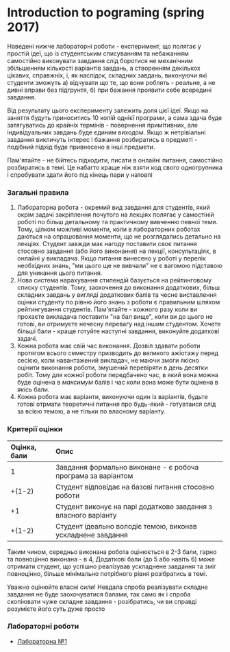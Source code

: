 # [](#header-1) Introduction to pograming (spring 2017)
Наведені нижче лабораторні роботи - експеримент, що полягає у простій ідеї, що із студентським списуванням та небажанням самостійно виконувати завдання слід боротися не механічним збільшенням кількості варіантів завдань, а створенням декількох цікавих, справжніх, і, як наслідок, складних завдань, виконуючи які студенти зможуть а) відчувати що те, що вони роблять - реальне, а не дивні вправи без підгрунтя, б) при бажання проявити себе всередині завдання.

Від результату цього експерименту залежить доля цієї ідеї. Якщо на заняття будуть приноситись 10 копій однієї програми, а сама здача буде затягуватись до крайніх термінів - повернення примітивних, але індивідуальних завдань буде єдиним виходом. Якщо ж нетрівіальні завдання викличуть інтерес і бажання розбиратись в предметі - подібний підхід буде привнесено в інші предмети.

Пам'ятайте - не бійтесь підходити, писати в онлайні питання, самостійно розбиратись в темі. Це набагто краще ніж взяти код свого одногрупника і спробувати здати його під кінець пари у натовпі

### Загальні правила

1. Лабораторна робота - окремий вид завдання для студентів, який окрім задачі закріплення почутого на лекціях полягає у самостіній роботі по більш детальному та практичному вивченню певної теми. Тому, цілком можливі моменти, коли в лабораторних роботах даються на опрацювання моменти, що не розглядались детально на лекціях. Студент завжди має нагоду поставити своє питання стосовно завдання (або його виконання) на лекції, консультаціях, в онлайні у викладача. Якщо питання винесено у роботі у перелік необхідних знань, "ми цього ще не вивчали" не є вагомою підставою для уникання цього питання.
1. Нова система нарахування стипендій базується на рейтинговому списку студентів. Тому, заохочення до виконання додаткових, більш складних завдань у вигляді додаткових балів та чесне виставлення оцінки студенту по рівню його знань з роботи є правильним шляхом рейтингування студентів. Пам'ятайте - кожного разу коли ви прохаєте викладача поставити "на бал вище", коли ви до цього не готові, ви отримуєте нечесну перевагу над іншим студентом. Хочете більші бали - краще готуйте наступні завдання, виконуйте додаткові задачі.
1. Кожна робота має свій час виконання. Дозвіл здавати роботи протягом всього семестру призводить до великого ажіотажу перед сесією, коли навантажений викладач, не маючи змоги якісно оцінити виконання роботи, змушений перевіряти в день десятки робіт. Тому для кожної роботи передбачено час, в який вона можна буде оцінена в _максимум_ балів і час коли вона може бути оцінена в _якісь_ бали.
1. Кожна робота має варіанти, виконуючи один із варіантів, будьте готові отрмати теоретичні питання про будь-який - готувтаися слід за всією темою, а не тільки по власному варіанту.

### Критерії оцінки

| Оцінка, бали |     Опис                                                        |
|:-------------|:----------------------------------------------------------------|
| 1            | Завдання формально виконане - є робоча програма за варіантом    |
| +(1-2)       | Студент відповідає на базові питання стосовно роботи            |
| +1            | Студент виконує на парі додаткове завдання з власного варіанту |
| +(1-2)       | Студент ідеально володіє темою, виконав ускладнене завдання     |

Таким чином, середньо виконана робота оцінюється в 2-3 бали, гарно та повноцінно виконана - в 4, Додаткові бали (до 5 або навіть 6) може отримати студент, що успішно реалізував ускладнене завдання та зміг повноцінно, більше мінімально потрібного рівня розібратись в темі.

Уважно оцінюйте власні сили! Невдала спроба реалізувати складне завдання не буде заохочуватися балами, так само як і спроба скопіювати чуже складне завдання - розібратись, чи ви справді розумієте його суть дуже просто

### Лабораторні роботи
* [Лабораторна №1](labs_spring_2017/assignment_1.md)
